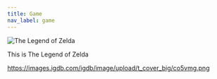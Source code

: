 ```yaml
---
title: Game
nav_label: game
---
```

![The Legend of Zelda](https://images.igdb.com/igdb/image/upload/t_cover_big/co5vmg.png "The Legend of Zelda")

T﻿his is The Legend of Zelda

https://images.igdb.com/igdb/image/upload/t_cover_big/co5vmg.png